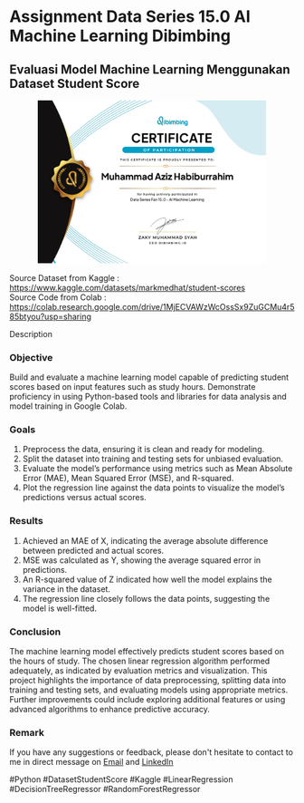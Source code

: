 # Assignment Data Series 15.0 AI Machine Learning Dibimbing
## Evaluasi Model Machine Learning Menggunakan Dataset Student Score

<p align="center">
<img src="/Certificate/Sertifikat Data Series 15 AI Machine Learning.jpg" width="80%" height="30%">
</p>

Source Dataset from Kaggle : https://www.kaggle.com/datasets/markmedhat/student-scores <br>
Source Code from Colab : https://colab.research.google.com/drive/1MjECVAWzWcOssSx9ZuGCMu4r585btyou?usp=sharing

Description

### Objective
Build and evaluate a machine learning model capable of predicting student scores based on input features such as study hours. Demonstrate proficiency in using Python-based tools and libraries for data analysis and model training in Google Colab.

### Goals
1. Preprocess the data, ensuring it is clean and ready for modeling.
2. Split the dataset into training and testing sets for unbiased evaluation.
3. Evaluate the model’s performance using metrics such as Mean Absolute Error (MAE), Mean Squared Error (MSE), and R-squared.
4. Plot the regression line against the data points to visualize the model’s predictions versus actual scores.

### Results
1. Achieved an MAE of X, indicating the average absolute difference between predicted and actual scores.
2. MSE was calculated as Y, showing the average squared error in predictions.
3. An R-squared value of Z indicated how well the model explains the variance in the dataset.
4. The regression line closely follows the data points, suggesting the model is well-fitted.
   
### Conclusion
The machine learning model effectively predicts student scores based on the hours of study. The chosen linear regression algorithm performed adequately, as indicated by evaluation metrics and visualization. This project highlights the importance of data preprocessing, splitting data into training and testing sets, and evaluating models using appropriate metrics. Further improvements could include exploring additional features or using advanced algorithms to enhance predictive accuracy.

### Remark
If you have any suggestions or feedback, please don't hesitate to contact to me in direct message on [Email](mailto:azizhabibrahim@gmail.com) and 
[LinkedIn](https://www.linkedin.com/in/mhabibr02/)

#Python #DatasetStudentScore #Kaggle #LinearRegression #DecisionTreeRegressor #RandomForestRegressor
